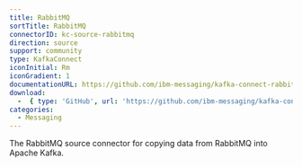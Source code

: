 ```yaml
---
title: RabbitMQ
sortTitle: RabbitMQ
connectorID: kc-source-rabbitmq
direction: source
support: community
type: KafkaConnect
iconInitial: Rm
iconGradient: 1
documentationURL: https://github.com/ibm-messaging/kafka-connect-rabbitmq-source
download:
  -  { type: 'GitHub', url: 'https://github.com/ibm-messaging/kafka-connect-rabbitmq-source' }
categories:
  - Messaging
---
```

The RabbitMQ source connector for copying data from RabbitMQ into Apache Kafka.
